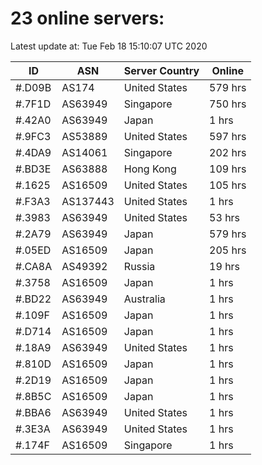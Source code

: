# 23 online servers:

Latest update at: Tue Feb 18 15:10:07 UTC 2020

| ID | ASN | Server Country | Online |
| -- | --- | -------------- | ------ |
| #.D09B | AS174 | United States | 579 hrs |
| #.7F1D | AS63949 | Singapore | 750 hrs |
| #.42A0 | AS63949 | Japan | 1 hrs |
| #.9FC3 | AS53889 | United States | 597 hrs |
| #.4DA9 | AS14061 | Singapore | 202 hrs |
| #.BD3E | AS63888 | Hong Kong | 109 hrs |
| #.1625 | AS16509 | United States | 105 hrs |
| #.F3A3 | AS137443 | United States | 1 hrs |
| #.3983 | AS63949 | United States | 53 hrs |
| #.2A79 | AS63949 | Japan | 579 hrs |
| #.05ED | AS16509 | Japan | 205 hrs |
| #.CA8A | AS49392 | Russia | 19 hrs |
| #.3758 | AS16509 | Japan | 1 hrs |
| #.BD22 | AS63949 | Australia | 1 hrs |
| #.109F | AS16509 | Japan | 1 hrs |
| #.D714 | AS16509 | Japan | 1 hrs |
| #.18A9 | AS63949 | United States | 1 hrs |
| #.810D | AS16509 | Japan | 1 hrs |
| #.2D19 | AS16509 | Japan | 1 hrs |
| #.8B5C | AS16509 | Japan | 1 hrs |
| #.BBA6 | AS63949 | United States | 1 hrs |
| #.3E3A | AS63949 | United States | 1 hrs |
| #.174F | AS16509 | Singapore | 1 hrs |


